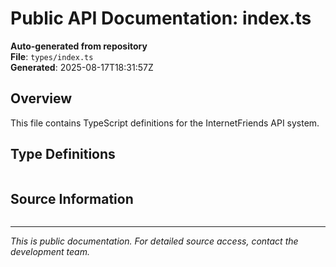 # Public API Documentation: index.ts

**Auto-generated from repository**  
**File**: `types/index.ts`  
**Generated**: 2025-08-17T18:31:57Z

## Overview

This file contains TypeScript definitions for the InternetFriends API system.

## Type Definitions

```typescript

```

## Source Information

```json

```

---
*This is public documentation. For detailed source access, contact the development team.*
